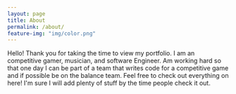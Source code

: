 ```yaml
---
layout: page
title: About
permalink: /about/
feature-img: "img/color.png"
---
```


Hello! Thank you for taking the time to view my portfolio. I am an competitive gamer, musician, and software Engineer. Am working hard so that one day I can be part of a team that writes code for a competitive game and if possible be on the balance team. Feel free to check out everything on here! I'm sure I will add plenty of stuff by the time people check it out.

